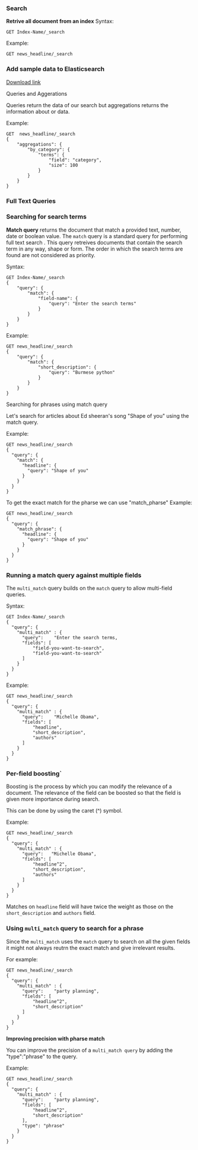 ### Search


**Retrive all document from  an index**
Syntax:
```
GET Index-Name/_search
```
Example:

```
GET news_headline/_search
```

### Add sample data to Elasticsearch

[Download link](https://www.kaggle.com/datasets/rmisra/news-category-dataset?resource=download)

Queries and Aggerations

Queries return the data of our search but aggregations returns the information about or data.

Example:

```
GET  news_headline/_search
{
	"aggregations": {
		"by_category": {
			"terms": {
				"field": "category",
				"size": 100
			}
		}
	}
}
```


### Full Text Queries

### Searching for search terms

**Match query** returns the document that match a provided text, number, date or boolean value. The `match`  query is a standard query for performing full text search . This query retreives documents that contain the search term in any way, shape or form. The order in which the search terms are found are not considered as priority.

Syntax:

```
GET Index-Name/_search
{
	"query": {
		"match": {
			"field-name": {
				"query": "Enter the search terms"
			}
		}
	}
}
```

Example:

```
GET news_headline/_search
{
	"query": {
		"match": {
			"short_description": {
				"query": "Burmese python"
			}
		}
	}
}
```

Searching for phrases using match query

Let's search for articles about Ed sheeran's song "Shape of you" using the match query.

Example:
```
GET news_headline/_search
{
  "query": {
    "match": {
      "headline": {
        "query": "Shape of you"
      }
    }
  }
}
```

To  get the exact match for the pharse we can use "match_pharse"
Example:
```
GET news_headline/_search
{
  "query": {
    "match_phrase": {
      "headline": {
        "query": "Shape of you"
      }
    }
  }
}
```

### Running a match query against multiple fields

The `multi_match` query builds on the `match` query to allow multi-field queries.

Syntax:
```
GET Index-Name/_search
{
  "query": {
    "multi_match" : {
      "query":    "Enter the search terms,
      "fields": [ 
	      "field-you-want-to-search", 
	      "field-you-want-to-search" 
      ]
    }
  }
}
```

Example:
```
GET news_headline/_search
{
  "query": {
    "multi_match" : {
      "query":    "Michelle Obama",
      "fields": [ 
	      "headline", 
	      "short_description",
	      "authors"
      ]
    }
  }
}
```


### Per-field boosting`

Boosting is the process by which you can modify the relevance of a document.  The relevance of the field can be boosted so that the field is given more importance during search.

This can be done by using the caret (^) symbol.

Example:
```
GET news_headline/_search
{
  "query": {
    "multi_match" : {
      "query":   "Michelle Obama",
      "fields": [ 
	      "headline^2", 
	      "short_description",
	      "authors"
      ]
    }
  }
}
```

Matches on `headline` field will have twice the weight as those on the `short_description` and `authors` field.

### Using `multi_match` query to search for a phrase

Since the `multi_match` uses the `match` query to search on all the given fields it might not always reutrn the exact match and give irrelevant results.

For example:
```
GET news_headline/_search
{
  "query": {
    "multi_match" : {
      "query":    "party planning",
      "fields": [ 
	      "headline^2", 
	      "short_description"
      ]
    }
  }
}
```

**Improving precision with pharse match**

You can improve the precision of a `multi_match query` by adding the "type":"phrase" to the query.

Example:
```
GET news_headline/_search
{
  "query": {
    "multi_match" : {
      "query":    "party planning",
      "fields": [ 
	      "headline^2", 
	      "short_description"
      ],
      "type": "phrase"
    }
  }
}

```